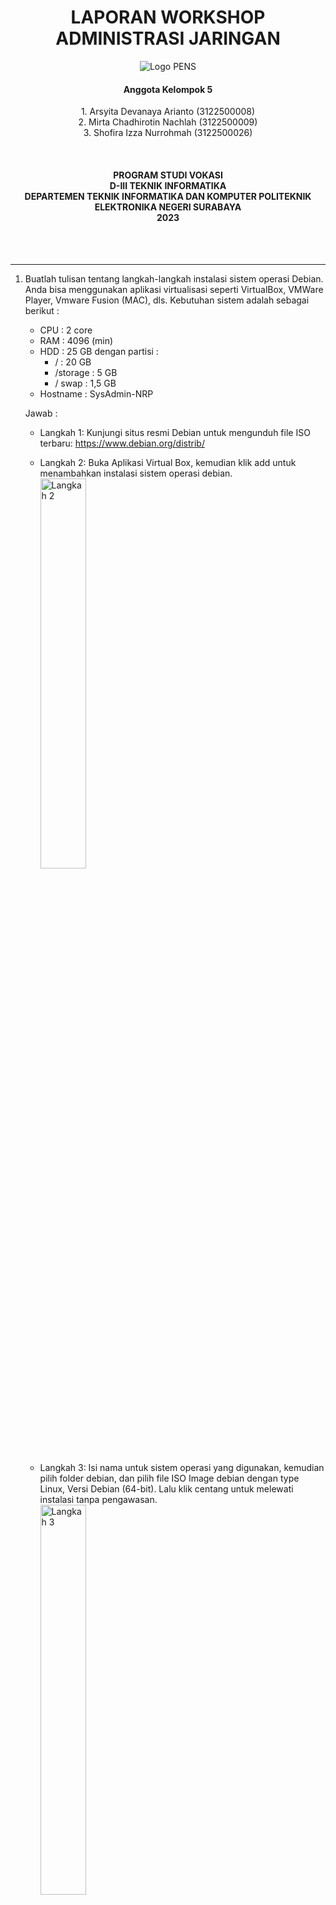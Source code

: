 
  <h1 align="Center">LAPORAN WORKSHOP ADMINISTRASI JARINGAN</h1>


<p align="center">
  <img src="img/Logo_PENS.png" alt="Logo PENS">
</p>

<h4 align="Center">Anggota Kelompok 5</h4>

<p align="center">
1. Arsyita Devanaya Arianto (3122500008) <br>
2. Mirta Chadhirotin Nachlah (3122500009) <br>
3. Shofira Izza Nurrohmah (3122500026)
</p>

<br>
<h4 align="center">
PROGRAM STUDI VOKASI <br>
D-III TEKNIK INFORMATIKA <br>
DEPARTEMEN TEKNIK INFORMATIKA DAN KOMPUTER 
POLITEKNIK ELEKTRONIKA NEGERI SURABAYA <br> 
2023
</h4> <br><br><hr>

1. Buatlah tulisan tentang langkah-langkah instalasi sistem operasi Debian. Anda bisa menggunakan aplikasi virtualisasi seperti VirtualBox, VMWare Player, Vmware Fusion (MAC), dls. Kebutuhan sistem adalah sebagai berikut :
   - CPU : 2 core 
   - RAM : 4096 (min)
   - HDD : 25 GB dengan partisi :
      * / : 20 GB
      * /storage : 5 GB 
      * / swap : 1,5 GB
   - Hostname : SysAdmin-NRP <br>

    Jawab : 
     - Langkah 1: Kunjungi situs resmi Debian untuk mengunduh file ISO terbaru: https://www.debian.org/distrib/ 
      
     - Langkah 2: Buka Aplikasi Virtual Box, kemudian klik add untuk menambahkan instalasi sistem operasi debian. <br>
       <space> <img src="img/Langkah Jawab No 1/00.jpeg" alt="Langkah 2" style="width: 40%;">

     - Langkah 3: Isi nama untuk sistem operasi yang digunakan, kemudian pilih folder debian, dan pilih file ISO Image debian dengan type Linux, Versi Debian (64-bit). Lalu klik centang untuk melewati instalasi tanpa pengawasan. <br>
        <space> <img src="img/Langkah Jawab No 1/01.jpeg" alt="Langkah 3" style="width: 40%;">
  
     - Langkah 4: Untuk username gunakan nama bebas, dan isi juga passwordnya. Sedangkan hostname gunakan dengan format SysAdmin-NRP <br>
        <space> <img src="img/Langkah Jawab No 1/02.jpeg" alt="Langkah 4" style="width: 40%;">

     - Langkah 5: Isi kebutuhan sistem sebagai berikut : <br> ● CPU : 2 core <br> ● RAM : 4096 (min) <br>
        <space> <img src="img/Langkah Jawab No 1/03.jpeg" alt="Langkah 5" style="width: 40%;">
  
     - Langkah 6: Pilih varian VDI (Virtual Disk Image) untuk Hardisknya <br>
        <space> <img src="img/Langkah Jawab No 1/04.jpeg" alt="Langkah 6" style="width: 40%;">

     - Langkah 7: Setelah itu, pilih installer menu yaitu graphical install <br>
        <space> <img src="img/Langkah Jawab No 1/05.jpeg" alt="Langkah 7" style="width: 40%;">

     - Langkah 8: Kemudian pilih bahasa indonesia <br>
        <space> <img src="img/Langkah Jawab No 1/06.jpeg" alt="Langkah 8" style="width: 40%;">

     - Langkah 9: Pilih peta tombol yang digunakan <br>
        <space> <img src="img/Langkah Jawab No 1/07.jpeg" alt="Langkah 9" style="width: 40%;">

     - Langkah 10: Atur nama host untuk sistem ini, dengan format : SysAdmin-NRP <br>
        <space> <img src="img/Langkah Jawab No 1/08.jpeg" alt="Langkah 10" style="width: 40%;">

     - Langkah 11: Untuk domain bisa dilewati saja/diisi terserah <br>
        <space> <img src="img/Langkah Jawab No 1/09.jpeg" alt="Langkah 11" style="width: 40%;">
     
     - Langkah 12: Atur password/kata sandi untuk root <br>
        <space> <img src="img/Langkah Jawab No 1/10.jpeg" alt="Langkah 12" style="width: 40%;">

     - Langkah 13: Isi nama lengkap dari pengguna <br>
        <space> <img src="img/Langkah Jawab No 1/11.jpeg" alt="Langkah 13" style="width: 40%;">

     - Langkah 14: Atur nama pengguna nya <br>
        <space> <img src="img/Langkah Jawab No 1/12.jpeg" alt="Langkah 14" style="width: 40%;">

     - Langkah 15: Atur kata sandi untuk pengguna. Kata sandi pengguna harus berbeda dengan kata sandi root <br>
        <space> <img src="img/Langkah Jawab No 1/13.jpeg" alt="Langkah 15" style="width: 40%;">

     - Langkah 16: Atur lah zona waktu yang digunakan <br>
        <space> <img src="img/Langkah Jawab No 1/14.jpeg" alt="Langkah 16" style="width: 40%;">

     - Langkah 17: Untuk pilihan partisipasi hardisk pilih yang manual <br>
        <space> <img src="img/Langkah Jawab No 1/15.jpeg" alt="Langkah 17" style="width: 40%;">

     - Langkah 18: Pilih partisi untuk mengubah susunannya <br>
        <space> <img src="img/Langkah Jawab No 1/16.jpeg" alt="Langkah 18" style="width: 40%;">

     - Langkah 19: Pilih “Ya” untuk partisi seluruh hard disk <br>
        <space> <img src="img/Langkah Jawab No 1/17.jpeg" alt="Langkah 19" style="width: 40%;">

     - Langkah 20: Pilih ruang kosong untuk membuat sebuah partisi baru <br>
        <space> <img src="img/Langkah Jawab No 1/18.jpeg" alt="Langkah 20" style="width: 40%;">
        <space> <img src="img/Langkah Jawab No 1/19.jpeg" alt="Langkah 20" style="width: 40%;">

     - Langkah 21: Atur ukuran partisi yang tidak melebihi batas maksimum yaitu 20.0 GB <br>
        <space> <img src="img/Langkah Jawab No 1/20.jpeg" alt="Langkah 21" style="width: 40%;">

     - Langkah 22: Pilih primer untuk jenis partisi <br>
        <space> <img src="img/Langkah Jawab No 1/21.jpeg" alt="Langkah 22" style="width: 40%;">

     - Langkah 23: Atur lokasi partisi baru di awal ruang hard disk yang tersedia <br>
        <space> <img src="img/Langkah Jawab No 1/22.jpeg" alt="Langkah 23" style="width: 40%;">

     - Langkah 24: Ubah susunan partisi penanda bisa-boot dari mati menjadi hidup <br>
        <space> <img src="img/Langkah Jawab No 1/23.jpeg" alt="Langkah 24" style="width: 40%;">
        <space> <img src="img/Langkah Jawab No 1/24.jpeg" alt="Langkah 24" style="width: 40%;">

     - Langkah 25: Atur partisi yang digunakan yaitu sistem berkas berjurnal Ext4 <br>
        <space> <img src="img/Langkah Jawab No 1/25.jpeg" alt="Langkah 25" style="width: 40%;">

     - Langkah 26: Penyusunan partisi \#1 telah diselesaikan, kemudian klik lanjutkan <br>
        <space> <img src="img/Langkah Jawab No 1/26.jpeg" alt="Langkah 26" style="width: 40%;">

     - Langkah 27: Pilih ruang kosong untuk membuat sebuah partisi baru (partisi \#2) <br>
        <space> <img src="img/Langkah Jawab No 1/27.jpeg" alt="Langkah 27" style="width: 40%;">
        <space> <img src="img/Langkah Jawab No 1/28.jpeg" alt="Langkah 27" style="width: 40%;">

     - Langkah 28: Atur ukuran partisi yang tidak melebihi batas maksimum yaitu 5.0 GB <br>
        <space> <img src="img/Langkah Jawab No 1/29.jpeg" alt="Langkah 28" style="width: 40%;">

     - Langkah 29: Pilih jenis partisi “Primer” <br>
        <space> <img src="img/Langkah Jawab No 1/30.jpeg" alt="Langkah 29" style="width: 40%;">

     - Lngkah 30: Atur lokasi partisi baru di awal ruang hard disk yang tersedia <br>
        <space> <img src="img/Langkah Jawab No 1/31.jpeg" alt="Langkah 30" style="width: 40%;">

     - Langkah 31: Ubah susunan partisi titik kait <br>
        <space> <img src="img/Langkah Jawab No 1/32.jpeg" alt="Langkah 31" style="width: 40%;">
        
     - Langkah 32:  Pilih “Masukkan secara manual” <br>
       <space> <img src="img/Langkah Jawab No 1/34.jpeg" alt="Langkah 32" style="width: 40%;">
       
     - Langkah 33:   Ketikkan “/storage” <br>
       <space> <img src="img/Langkah Jawab No 1/35.jpeg" alt="Langkah 33" style="width: 40%;">
       
     - Langkah 34:  Penyusunan partisi \#2 telah diselesaikan, kemudian klik lanjutkan <br>
       <space> <img src="img/Langkah Jawab No 1/36.jpeg" alt="Langkah 34" style="width: 40%;">
       
     - Langkah 35: Pilih ruang kosong untuk membuat sebuah partisi baru (partisi \#3) <br>
       <space> <img src="img/Langkah Jawab No 1/37.jpeg" alt="Langkah 35" style="width: 40%;">
       <space> <img src="img/Langkah Jawab No 1/38.jpeg" alt="Langkah 35" style="width: 40%;">
       
     - Langkah 36: Atur ukuran partisi yang tidak melebihi batas maksimum yaitu 1.5 GB <br>
       <space> <img src="img/Langkah Jawab No 1/39.jpeg" alt="Langkah 36" style="width: 40%;">
       
     - Langkah 37: Pilih jenis partisi “Primer”<br>
       <space> <img src="img/Langkah Jawab No 1/40.jpeg" alt="Langkah 37" style="width: 40%;">
       
     - Langkah 38: Atur lokasi partisi baru di awal ruang hard disk yang tersedia<br>
       <space> <img src="img/Langkah Jawab No 1/41.jpeg" alt="Langkah 38" style="width: 40%;">
       
     - Langkah 39: Ubah penggunaan partisi menjadi ruang swap <br>
       <space> <img src="img/Langkah Jawab No 1/42.jpeg" alt="Langkah 39" style="width: 40%;">
       <space> <img src="img/Langkah Jawab No 1/43.jpeg" alt="Langkah 39" style="width: 40%;">
       
     - Langkah 40: Penyusunan partisi \#3 telah diselesaikan, kemudian klik lanjutkan. <br>
       <space> <img src="img/Langkah Jawab No 1/44.jpeg" alt="Langkah 40" style="width: 40%;">
       
     - Langkah 41: Partisi telah selesai, kemudian klik “lanjutkan” <br>
       <space> <img src="img/Langkah Jawab No 1/45.jpeg" alt="Langkah 41" style="width: 40%;">
       
     - Langkah 42: Pilih “Ya” untuk melanjutkan perubahan-perubahan sebelumnya ditulis ke hard disk <br>
       <space> <img src="img/Langkah Jawab No 1/46.jpeg" alt="Langkah 42" style="width: 40%;">
       
     - Langkah 43: Pemasangan sistem dasar berjalan, lalu pilih “Tidak” dan klik “Lanjutkan” <br>
       <space> <img src="img/Langkah Jawab No 1/47.jpeg" alt="Langkah 43" style="width: 40%;">
       <space> <img src="img/Langkah Jawab No 1/48.jpeg" alt="Langkah 43" style="width: 40%;">
       
     - Langkah 44: Atur negara tempat cermin arsip debian berada di Indonesia <br>
       <space> <img src="img/Langkah Jawab No 1/49.jpeg" alt="Langkah 44" style="width: 40%;">
       
     - Langkah 45: Atur cermin arsip debian deb.debian.org <br>
       <space> <img src="img/Langkah Jawab No 1/50.jpeg" alt="Langkah 45" style="width: 40%;">
       
     - Langkah 46: Kosongi alamat proxy HTTP <br>
       <space> <img src="img/Langkah Jawab No 1/51.jpeg" alt="Langkah 46" style="width: 40%;">
       
     - Langkah 47: Tunggu loading selesai untuk mengatur pengelolaan paket <br>
       <space> <img src="img/Langkah Jawab No 1/52.jpeg" alt="Langkah 47" style="width: 40%;">
       
     - Langkah 48: Pilih tidak untuk partisipasi survey pengguna paket debian <br>
       <space> <img src="img/Langkah Jawab No 1/53.jpeg" alt="Langkah 48" style="width: 40%;">
       
     - Langkah 49: Perangkat yang ingin diinstal adalah debian desktop environment, …GNOME, perkakas sistem standar <br>
       <space> <img src="img/Langkah Jawab No 1/54.jpeg" alt="Langkah 49" style="width: 40%;">
       
     - Langkah 50: Kemudian tunggu untuk memilih & memasang perangkat lunak <br>
       <space> <img src="img/Langkah Jawab No 1/55.jpeg" alt="Langkah 50" style="width: 40%;">
       
     - Langkah 51: Pilih Ya untuk pasang boot loader GRUB hard disk utama <br>
       <space> <img src="img/Langkah Jawab No 1/56.jpeg" alt="Langkah 51" style="width: 40%;">
       
     - Langkah 52: Pilih piranti untuk pemasangan boot loader <br>
       <space> <img src="img/Langkah Jawab No 1/57.jpeg" alt="Langkah 52" style="width: 40%;">
       
     - Langkah 53: Tunggu proses instalasi selesai <br>
       <space> <img src="img/Langkah Jawab No 1/59.jpeg" alt="Langkah 53" style="width: 40%;">
       
     - Langkah 54: Klik lanjutkan untuk menyelesaikan instalasi <br>
       <space> <img src="img/Langkah Jawab No 1/60.jpeg" alt="Langkah 54" style="width: 40%;">
       
     - Langkah 55: Tunggu proses instalasi untuk menjalankan sistem yang baru  <br>
       <space> <img src="img/Langkah Jawab No 1/61.jpeg" alt="Langkah 55" style="width: 40%;">
       
     - Langkah 56: Berikut adalah tampilan untuk login user <br>
       <space> <img src="img/Langkah Jawab No 1/62.jpeg" alt="Langkah 56" style="width: 40%;">
       
     - Langkah 57: Masukkan kata sandi yang sesuai untuk user <br>
       <space> <img src="img/Langkah Jawab No 1/63.jpeg" alt="Langkah 57" style="width: 40%;">
       
     - Langkah 58: Kemudian pilih bahasa indonesia  <br>
       <space> <img src="img/Langkah Jawab No 1/64.jpeg" alt="Langkah 58" style="width: 40%;">
       
     - Langkah 59: Pilih tata letak papan bahasa indonesia  <br>
       <space> <img src="img/Langkah Jawab No 1/65.jpeg" alt="Langkah 59" style="width: 40%;">
       
     - Langkah 60: Untuk layanan lokasi diaktifkan agar bersifat privasi <br>
       <space> <img src="img/Langkah Jawab No 1/66.jpeg" alt="Langkah 60" style="width: 40%;">
       
     - Langkah 61: Debian GNU?Linux sudah selesai dan siap untuk digunakan <br>
       <space> <img src="img/Langkah Jawab No 1/67.jpeg" alt="Langkah 61" style="width: 40%;">
       
     - Langkah 62: Ketik pada kolom pencarian "diskart" untuk melihat storage hardisk <br>
       <space> <img src="img/Langkah Jawab No 1/68.jpeg" alt="Langkah 62" style="width: 40%;">
       
     - Langkah 63: Menampilkan volume hardisk. <br>
       <space> <img src="img/Langkah Jawab No 1/69.jpeg" alt="Langkah 63" style="width: 40%;">

2. Buat ringkasan tentang perbedaan dari Debian 12 (bookworm) dengan Debian 11 (bullseye) : versi kernel, kebutuhan sistem, penerapan systemd dan perbedaan packagenya (dalam bentuk tabel) ! 
   
    Jawab : 
        <table>
          <thead>
            <tr>
              <th>Perbedaan</th>
              <th>Debian 12 (bookworm)</th>
              <th>Debian 11 (bullseye)</th>
            </tr>
          </thead>
          <tbody>
            <tr>
              <td>Versi Kernel</td>
              <td>Debian 12 menggunakan Versi Kernel lebih baru yaitu Kernel 6.1 yang menyediakan dukungan untuk perangkat keras terbaru & perbaikan keamanan & kinerja.</td>
              <td>Debian 11 menggunakan Versi kernel lebih lama yaitu kernel versi 5.10 yang stabil dan memiliki dukungan yang baik.
              </td>
            </tr>
            <tr>
              <td>Kebutuhan Sistem</td>
              <td>
                Memiliki kebutuhan sistem lebih tinggi. <br>
                <ol>
                  <li>
                    Processor: Debian 12 mendukung berbagai arsitektur yaitu :
                    <ul>
                      <li>64-bit PC (amd64)</li>
                      <li>64-bit ARM (AArch64)</li>
                      <li>EABI ARM (armel)</li>
                      <li>Hard Float ABI ARM (armhf)</li>
                      <li>32-bit PC (i386)</li>
                      <li>MIPS (little endian)</li>
                      <li>64-bit MIPS (little endian)</li>
                      <li>POWER Processors</li>
                      <li>IBM System z</li>
                    </ul>
                  </li>
                  <li>
                    RAM: Minimal 1 GB, disarankan 2 GB untuk pengalaman yang optimal.
                  </li>
                  <li>
                    Penyimpanan: Setidaknya 10 GB untuk instalasi, disarankan 20 GB atau lebih. 
                  </li>
                  <li>
                    Grafis: Kompatibel dengan kartu grafis terintegrasi dan terdedikasi.
                  </li>
                  <li>
                    Koneksi Jaringan : Mendukung ethernet, Bluetooth, dan WiFi.
                  </li>
                </ol>
              </td>
              <td>
                Kebutuhan sistem lebih rendah. <br>
                  <ol>
                    <li>
                      Processor: Dukungan untuk arsitektur yang sama seperti Debian 12. 
                      <ul>
                        <li>64-bit PC (amd64)</li>
                        <li>64-bit ARM (AArch64)</li>
                        <li>EABI ARM (armel)</li>
                        <li>Hard Float ABI ARM (armhf)</li>
                        <li>32-bit PC (i386)</li>
                        <li>MIPS (little endian)</li>
                        <li>64-bit MIPS (little endian)</li>
                        <li>POWER Processors</li>
                        <li>IBM System z</li>
                      </ul>
                    </li>
                    <li>
                      RAM: Minimal 1 GB, disarankan 2 GB.
                    </li>
                    <li>
                      Penyimpanan: Setidaknya 10 GB untuk instalasi.
                    </li>
                    <li>
                      Grafis: Kompatibel dengan kartu grafis terintegrasi dan terdedikasi.
                    </li>
                    <li>
                      Koneksi Jaringan : Mendukung ethernet. Bluetooth, dan WiFi
                    </li>
                  </ol>
              </td>
            </tr>
            <tr>
              <td>Penerapan System</td>
              <td>
                Versi systemd lebih baru dengan peningkatan fitur dan perbaikan bug. (Versi 252)
              </td>
              <td>
                Versi systemd sebelumnya dengan pembaruan dan perbaikan bug (Versi 247)
              </td>
            </tr>
            <tr>
              <td>Package</td>
              <td>
                Peningkatan paket-paket perangkat lunak dengan versi yang lebih baru dan perbaikan keamanan
              </td>
              <td>
                Paket-paket yang lebih lama dengan pembaruan dan peningkatan keamanan
              </td>
            </tr>
          </tbody>
        </table> <br>
        Penjelasan lanjut perbedaan package : <br><br>
        <table>
          <thead>
            <tr>
              <th>Package</th>
              <th>Debian 12 (bookworm)</th>
              <th>Debian 11 (bullseye)</th>
            </tr>
          </thead>
          <tbody>
            <tr>
              <td>Apache</td>
              <td>2.4.54</td>
              <td>2.4.57</td>
            </tr>
            <tr>
              <td>Bash</td>
              <td>5.1</td>
              <td>5.2.15</td>
            </tr>
            <tr>
              <td>BIND DNS Server</td>
              <td>9.16</td>
              <td>9.18</td>
            </tr>
            <tr>
              <td>Cryptsetup</td>
              <td>2.3</td>
              <td>2.6</td>
            </tr>
            <tr>
              <td>Emacs</td>
              <td>27.1</td>
              <td>28.2</td>
            </tr>
            <tr>
              <td>Exim default e-mail server</td>
              <td>4.94</td>
              <td>4.96</td>
            </tr>
            <tr>
              <td>GNU Compiler Collection as default compiler</td>
              <td>10.2</td>
              <td>12.2</td>
            </tr>
            <tr>
              <td>GIMP</td>
              <td>2.10.22</td>
              <td>2.10.34</td>
            </tr>
            <tr>
              <td>GnuPG</td>
              <td>2.2.27</td>
              <td>2.2.40</td>
            </tr>
            <tr>
              <td>Inkscape</td>
              <td>1.0.2</td>
              <td>1.2.2</td>
            </tr>
            <tr>
              <td>the GNU C library</td>
              <td>2.31</td>
              <td>2.36</td>
            </tr>
            <tr>
              <td>Linux kernel image</td>
              <td>5.10 series</td>
              <td>6.1 series</td>
            </tr>
            <tr>
              <td>LLVM/Clang toolchain</td>
              <td>9.0.1 and 11.0.1 (default) and 13.0.1</td>
              <td>13.0.1 and 14.0 (default) and 15.0.6</td>
            </tr>
            <td>MriaDB</td>
              <td>10.5</td>
              <td>10.11</td>
            </tr>
            <tr>
              <td>Nginx</td>
              <td>1.18</td>
              <td>1.22</td>
            </tr>
            <tr>
              <td>OpenJDK</td>
              <td>11</td>
              <td>17</td>
            </tr>
            <tr>
              <td>OpenLDAP</td>
              <td>2.4.57</td>
              <td>2.5.13</td>
            </tr>
            <tr>
              <td>OpenSSH</td>
              <td>8.4p1</td>
              <td>9.2p1</td>
            </tr>
            <tr>
              <td>OpenSSL</td>
              <td>1.1.1n</td>
              <td>3.0.8</td>
            </tr>
            <tr>
              <td>Perl</td>
              <td>5.32</td>
              <td>5.36</td>
            </tr>
            <tr>
              <td>PHP</td>
              <td>7.4</td>
              <td>8.2</td>
            </tr>
            <tr>
              <td>Postfix MTA</td>
              <td>3.5</td>
              <td>3.7</td>
            </tr>
            <tr>
              <td>PostgreSQL</td>
              <td>13</td>
              <td>15</td>
            </tr>
            <tr>
              <td>Python 3</td>
              <td>3.9.2</td>
              <td>3.11.2</td>
            </tr>
            <tr>
              <td>Rustc</td>
              <td>1.48</td>
              <td>1.63</td>
            </tr>
            <tr>
              <td>Samba</td>
              <td>4.13</td>
              <td>4.17</td>
            </tr>
            <tr>
              <td>Systemd</td>
              <td>247</td>
              <td>252</td>
            </tr>
            <tr>
              <td>Vim</td>
              <td>8.2</td>
              <td>9.0</td>
            </tr>
          </tbody>
        </table>

3. Jelaskan fungsi dari file "/etc/groups" beserta formatnya! <br> 
Jawab :
   - Fungsi : <br>File "/etc/group" digunakan untuk menyimpan informasi tentang grup-grup pengguna di sistem, termasuk nama grup, ID grup, dan anggota-anggota grup.Berikut adalah ringkasan fungsi dari /etc/group sesuai dengan poin-poin yang disebutkan:
      * Grup dan Izin: Grup memungkinkan serangkaian izin untuk ditetapkan, dan setiap objek sistem file memiliki izin "grup". Jika Anda bukan pemilik objek tetapi berada dalam grup tersebut, izin grup berlaku untuk Anda.
      * Manajemen Grup: Setiap objek sistem file hanya memiliki satu pemilik dan hanya dapat berada dalam satu grup. Pengguna yang login dapat menjadi anggota beberapa grup.
      * Penyimpanan Informasi Grup: Sebagian besar informasi grup, termasuk nama grup, ID grup, dan anggota grup, dikelola di file "/etc/group". 
      * GID Grup Awal: Saat pengguna login, mereka diberikan GID grup awal dari file "/etc/passwd". 
      * Grup Tambahan: Pengguna akan menjadi bagian dari grup lain (grup tambahan) jika mereka adalah anggota grup tersebut dalam file "/etc/group". <br>
  
      Jadi, "/etc/group" memainkan peran penting dalam manajemen grup pengguna di sistem Linux, dan berfungsi sebagai penyimpan informasi utama tentang grup-grup pengguna.
   - Format : <br>
    <space> <img src="img/3.png" alt="Format /etc/groups" style="width: 40%;"> <br>
      Keterangan: 
      1) Nama grup 
      2) Kata sandi terenkripsi (atau penanda x yang menunjukkan penggunaan /etc/gshadow)
      3) Nomor ID grup (GID) 
      4) Daftar opsional userid yang menjadi anggota grup itu Penjelasan: 1) Informasi tentang grup di atas disimpan di /etc/group 2) Modifikasi dapat dilakukan oleh root atau oleh Administrator Grup untuk suatu grup 3) Kontennya dapat dilihat oleh siapa saja 4) Kata sandi terenkripsi biasanya disimpan di /etc/gshadow, hanya dapat diakses melalui root 
    - Group commands : 
      1) groupadd - Buat grup baru di /etc/group 
      2) groupdel - Hapus grup dari /etc/group 
      3) groupmod - Ubah nama atau GID grup di /etc/group
      4) gpasswd - Mengelola file /etc/group dan /etc/gshadow 
        a. dapat digunakan oleh Administrator Grup serta root b. Menambahkan dan menghapus anggota grup, atau mengatur daftar anggota c. root dapat mengatur daftar Administrator Grup untuk suatu grup 
      5) group - Daftar semua grup tempat pengguna berada 
      6) id - Versi "grup" yang lebih rinci menunjukkan nilai-nilai numerik 
      7) newgrp - (jarang digunakan) gunakan kata sandi grup untuk memulai shell baru dengan hak grup tambahan 

4. Jelaskan perbedaan penggunaan perintah "su" dengan "su -"! Jawab : <br>
    Jawab :
    <br>
        <space> <img src="img/4.png" alt="format" style="width: 40%;"><br>
      Perintah su dan su - adalah dua metode yang berbeda untuk beralih ke akun pengguna lain di sistem Linux. Dengan menggunakan perintah su tanpa argumen -, pengguna dapat beralih ke akun pengguna lain sambil mempertahankan variabel lingkungan milik pengguna asli. Namun, saat menggunakan perintah su -, selain beralih ke akun pengguna lain, variabel lingkungan dari pengguna asli akan dihapus dan lingkungan akan diatur ulang sesuai dengan akun pengguna yang dituju. Berikut ini perbandingan lebih detail antara su dan su -:
      <ul>
        <li>
          Perinah su: <br> Dengan menjalankan perintah su, akun pengguna dapat ditransfer ke akun pengguna lain yang kita tentukan, dan jika tidak menentukan akun pengguna, akun kita akan memasukkan akun pengguna Root secara default, sedangkan lingkungan pengguna kita saat ini, variabel lingkungan, dan skrip profil akan dilestarikan. Dengan menjalankan perintah su, akun kita beralih ke akun pengguna lain tanpa menjalankan shell login, dan variabel lingkungan yang ditetapkan untuk akun pengguna atau direktori kerja kita saat ini tetap tidak berubah.
        </li>
        <li>
          Perintah su -: <br> Jika Anda ingin mengubah lingkungan pengguna selain beralih ke akun pengguna lain, perintah su – akan membantu. Jika Anda menggunakan perintah su – untuk beralih ke akun pengguna yang Anda inginkan, nilai variabel lingkungan dan direktori akun pengguna yang Anda inginkan akan menggantikan nilai yang terkait dengan lingkungan kerja Anda saat ini, dan semua variabel lingkungan milik pengguna utama akan dihapus. 
        </li>
      </ul> 
      
      Perbedaan antara su dan su – memiliki dampak penting pada perubahan lingkungan dan variabel lingkungan di Linux saat berpindah antar akun pengguna. Singkatnya, perintah su memungkinkan kita mempertahankan lingkungan pengguna saat ini ketika beralih ke akun pengguna lain. Sebaliknya, perintah su – mengeksekusi shell login untuk mentransfer ke akun pengguna tertentu dan umumnya mengubah variabel lingkungan dan direktori kerja yang diatur di lingkungan pengguna.

5. Jelaskan fungsi dari "sudo" ! <br>
Jawab : <br>
<space> <img src="img/5.png" alt="Perintah sudo" style="width: 40%;"> <br>
Sudo merupakan singkatan dari Super User DO (user biasa dapat bertindak sebagai super user). Sudo merupakan program yang
terdapat dalam linux yang digunakan untuk menjalankan perintah yang membutuhkan akses dari akun root. Sudo hanya dapat digunakan oleh user yang sudah tercantum pada file /etc/sudoers.Tujuan awal dari pembuatan sudo adalah untuk mengurangi resiko berbahaya yang mungkin akan terjadi jika terlalu sering menggunakan root. Oleh karena itu, program sudo dibuat untuk memungkinkan user biasa dapat menjalankan perintah yang membutuhkan akses dari root tanpa harus login dengan menggunakan
root.Pada saat dijalankan sudo akan meminta password user yang menjalankan sudo tersebut, tetapi bisa juga dibuat untuk meminta password root atau tanpa password sama sekali. Secara default password yang dimasukkan tadi akan disimpan selama 15 menit, dan 15 menit kedepan user akan diminta memasukan password lagi. 

6. Jelaskan langkah-langkah penambahan user anda sebagai user sudo ! Gunakan perintah "su -" lalu setelah masuk sebagai root, jalankan perintah "visudo". Tambahkan user anda di bawah user root pada bagian " \# User privilege specification" <br>
Jawab : <br>
  Langkah-langkah untuk menambahkan pengguna sebagai pengguna sudo menggunakan perintah su - dan visudo adalah sebagai berikut: <br>
  - Menjalankan perintah su - untuk masuk sebagai root dan akan diminta untuk memasukkan kata sandi root. 
  - Setelah berhasil masuk sebagai root, jalankan perintah `visudo` untuk mengedit file konfigurasi sudoers. <br>
  <space> <img src="img/6.a.png" alt="Perintah su - dan visudo" style="width: 40%;"> <br>
  - Pada editor teks, cari bagian yang berjudul "# User privilege specification". Biasanya bagian ini terletak di bagian paling bawah file. 
  - Di bawah baris yang menyatakan hak akses untuk pengguna root, tambahkan baris baru untuk menambahkan pengguna sebagai pengguna sudo. <br>
  <space> <img src="img/6.b.png" alt="Isi file visudo" style="width: 40%;"> <br>
  Penjelasan format baris di atas yaitu:
    - Semua baris yang dimulai dengan # adalah komentar (comment)
    - Root ALL=(ALL:ALL) ALL – baris ini berarti user root mempunyai hak-hak istimewa yang tidak terbatas dan dapat menjalankan semua command pada sistem.
    - shofira ALL=(ALL:ALL) ALL – baris ini berarti user shofira mempunyai hak-hak istimewa yang tidak terbatas dan dapat menjalankan semua command pada sistem.
    - %sudo ALL=(ALL:ALL) ALL – semua user di dalam grup sudo mendapatkan hak-hak istimewa untuk menjalankan command apa saja
  - Setelah menambahkan baris untuk pengguna baru, simpan perubahan tersebut dan keluar dari editor. Dengan menekan tombol "Ctrl + X", lalu tekan "Y" untuk menyimpan perubahan, dan terakhir tekan `Enter` untuk keluar dari editor.
  - Setelah langkah-langkah ini selesai, pengguna baru sudah memiliki akses sudo. <br>
    <space> <img src="img/6.c.png" alt="Perintah sudo apt install" style="width: 40%;">
  - Dengan visudo, dapat mengedit file konfigurasi sudoers dengan benar dan menghindari kemungkinan terkunci akibat kesalahan format yang mungkin terjadi jika mengedit file tersebut langsung.




